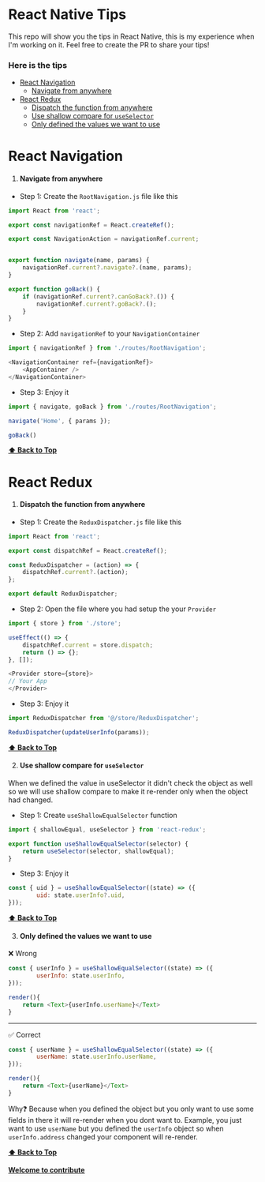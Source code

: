 # React Native Tips 

This repo will show you the tips in React Native, this is my experience when I'm working on it.
Feel free to create the PR to share your tips!

### Here is the tips

- [React Navigation](#react-navigation)
    - [Navigate from anywhere](#navigate-from-anywhere)
- [React Redux](#react-redux)
    - [Dispatch the function from anywhere](#dispatch-the-function-from-anywhere)
    - [Use shallow compare for `useSelector`](#use-shallow-compare-for-useSelector)
    - [Only defined the values we want to use](#only-defined-the-values-we-want-to-use)



# React Navigation
1. #### Navigate from anywhere

- Step 1: Create the `RootNavigation.js` file like this
```javascript
import React from 'react';

export const navigationRef = React.createRef();

export const NavigationAction = navigationRef.current;


export function navigate(name, params) {
    navigationRef.current?.navigate?.(name, params);
}

export function goBack() {
    if (navigationRef.current?.canGoBack?.()) {
        navigationRef.current?.goBack?.();
    }
}
```

- Step 2: Add `navigationRef` to your `NavigationContainer`
```javascript
import { navigationRef } from './routes/RootNavigation';

<NavigationContainer ref={navigationRef}>
    <AppContainer />
</NavigationContainer>
```

- Step 3: Enjoy it
```javascript
import { navigate, goBack } from './routes/RootNavigation';

navigate('Home', { params });

goBack()
```

**[⬆ Back to Top](#here-is-the-tips)**
# React Redux

1. #### Dispatch the function from anywhere

- Step 1: Create the `ReduxDispatcher.js` file like this
```javascript
import React from 'react';

export const dispatchRef = React.createRef();

const ReduxDispatcher = (action) => {
    dispatchRef.current?.(action);
};

export default ReduxDispatcher;
```

- Step 2: Open the file where you had setup the your `Provider` 
```javascript
import { store } from './store';

useEffect(() => {
    dispatchRef.current = store.dispatch;
    return () => {};
}, []);

<Provider store={store}>
// Your App
</Provider>
```

- Step 3: Enjoy it
```javascript
import ReduxDispatcher from '@/store/ReduxDispatcher';

ReduxDispatcher(updateUserInfo(params));
```

**[⬆ Back to Top](#here-is-the-tips)**

2. #### Use shallow compare for `useSelector`
When we defined the value in useSelector it didn't check the object as well so we will use shallow compare to make it re-render only when the object had changed.

- Step 1: Create `useShallowEqualSelector` function
```javascript
import { shallowEqual, useSelector } from 'react-redux';

export function useShallowEqualSelector(selector) {
    return useSelector(selector, shallowEqual);
}
```

- Step 3: Enjoy it

```javascript
const { uid } = useShallowEqualSelector((state) => ({
        uid: state.userInfo?.uid,
}));
```

**[⬆ Back to Top](#here-is-the-tips)**

3. #### Only defined the values we want to use

❌ Wrong
```javascript
const { userInfo } = useShallowEqualSelector((state) => ({
        userInfo: state.userInfo,
}));

render(){
    return <Text>{userInfo.userName}</Text>
}
```
----
✅ Correct
```javascript
const { userName } = useShallowEqualSelector((state) => ({
        userName: state.userInfo.userName,
}));

render(){
    return <Text>{userName}</Text>
}
```
Why❓
Because when you defined the object but you only want to use some fields in there it will re-render when you dont want to. Example, you just want to use `userName` but you defined the `userInfo` object so when `userInfo.address` changed your component will re-render.

**[⬆ Back to Top](#here-is-the-tips)**

#### [Welcome to contribute](https://github.com/minhchienwikipedia/react-native-tips/pulls)

